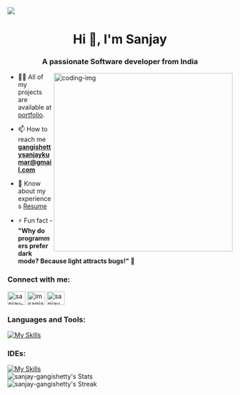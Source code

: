 [![](https://github-readme-stats.vercel.app/api?username=sanjay-gangishetty&show_icons=true&line_height=27&count_private=true&title_color=1F2329&text_color=434D58&icon_color=2bbc8a&bg_color=F6F8FA)](https://github.com/sanjay-gangishetty)
<h1 align="center">Hi 👋, I'm Sanjay</h1>
<h3 align="center">A passionate Software developer from India</h3>

<img align="right" alt="coding-img" width="400" src="https://camo.githubusercontent.com/19db51af5f90f1b152bc0b9078f5fe97053955be5074f03f17019c70345bdcdb/68747470733a2f2f6d69726f2e6d656469756d2e636f6d2f6d61782f313336302f302a37513379765349765f7430696f4a2d5a2e676966">

- 👨‍💻 All of my projects are available at [portfolio](https://sanjay-gangishetty.github.io/portfolio/).

- 📫 How to reach me **gangishettysanjaykumar@gmail.com**

- 📄 Know about my experiences [Resume](https://sanjay-gangishetty.github.io/portfolio/resume.html)

- ⚡ Fun fact - <br>**"Why do programmers prefer dark mode? Because light attracts bugs!" 🐞**

<h3 align="left">Connect with me:</h3>
<p align="left">
<a href="https://linkedin.com/in/sanjay-gangishetty" target="blank"><img align="center" src="https://raw.githubusercontent.com/rahuldkjain/github-profile-readme-generator/master/src/images/icons/Social/linked-in-alt.svg" alt="sanjay-gangishetty" height="30" width="40" /></a>
<a href="https://instagram.com/imsanjay.x" target="blank"><img align="center" src="https://raw.githubusercontent.com/rahuldkjain/github-profile-readme-generator/master/src/images/icons/Social/instagram.svg" alt="imsanjay.x" height="30" width="40" /></a>
<a href="https://www.hackerrank.com/sanjay_sk_kumar1" target="blank"><img align="center" src="https://raw.githubusercontent.com/rahuldkjain/github-profile-readme-generator/master/src/images/icons/Social/hackerrank.svg" alt="sanjay_sk_kumar1" height="30" width="40" /></a>
<!-- <a href="https://www.leetcode.com/sanjaykumarg" target="blank"><img align="center" src="https://raw.githubusercontent.com/rahuldkjain/github-profile-readme-generator/master/src/images/icons/Social/leet-code.svg" alt="sanjay_sk_kumar1" height="30" width="40" /></a> -->
</p>

<h3 align="left">Languages and Tools:</h3>

[![My Skills](https://skillicons.dev/icons?i=aws,java,html,css,js,jquery,bootstrap,tailwindcss,express,nodejs,react,vite,remix,mysql,sqlite,mongodb,prisma,c,cpp,php,py,flask,linux,docker,git,github,vim,bash,md,postman)](#)

<h3 align="left">IDEs:</h3>

[![My Skills](https://skillicons.dev/icons?i=vscode,eclipse,sublime)](#)
<br/>
![sanjay-gangishetty's Stats](https://github-readme-stats.vercel.app/api?username=sanjay-gangishetty&theme=tokyonight&show_icons=true&hide_border=true&count_private=true)
<br/>
![sanjay-gangishetty's Streak](https://github-readme-streak-stats.herokuapp.com/?user=sanjay-gangishetty&theme=tokyonight&hide_border=true)
